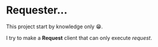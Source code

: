 # Requester...

This project start by knowledge only 😁.

I try to make a **Request** client that can only execute  _request_.